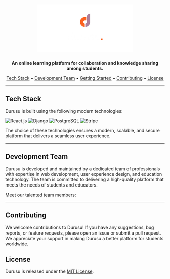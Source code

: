 <h1 align="center">
  <img src="logo.png" alt="Durusu Logo" width="300px">
  <br>
 
</h1>

<p align="center">
  <strong>An online learning platform for collaboration and knowledge sharing among students.</strong>
</p>

<p align="center">
  <a href="#tech-stack">Tech Stack</a> •
  <a href="#development-team">Development Team</a> •
  <a href="#getting-started">Getting Started</a> •
  <a href="#contributing">Contributing</a> •
  <a href="#license">License</a>
</p>

---

## Tech Stack

Durusu is built using the following modern technologies:


![React.js](https://img.shields.io/badge/-React.js-61DAFB?style=for-the-badge&logo=react&logoColor=white) 
![Django](https://img.shields.io/badge/-Django-092E20?style=for-the-badge&logo=django&logoColor=white)
 ![PostgreSQL](https://img.shields.io/badge/-PostgreSQL-336791?style=for-the-badge&logo=postgresql&logoColor=white) 
![Stripe](https://img.shields.io/badge/-Stripe-008CDD?style=for-the-badge&logo=stripe&logoColor=white)



The choice of these technologies ensures a modern, scalable, and secure platform that delivers a seamless user experience.

---

## Development Team

Durusu is developed and maintained by a dedicated team of professionals with expertise in web development, user experience design, and education technology. The team is committed to delivering a high-quality platform that meets the needs of students and educators.

Meet our talented team members:

<!-- 1. **Vincent Odipo** - Full-stack Developer
   - GitHub: [![GitHub](https://img.shields.io/badge/-johnsmith-gray?style=for-the-badge&logo=github&logoColor=white)](https://github.com/johnsmith)

2. **Antony Gitau** - Frontend Developer
   - GitHub: [![GitHub](https://img.shields.io/badge/-sarahjohnson-gray?style=for-the-badge&logo=github&logoColor=white)](https://github.com/sarahjohnson)

3. **Okanda Steven** - UI/UX - Frontend Developer
   - GitHub: [![GitHub](https://img.shields.io/badge/-michaellee-gray?style=for-the-badge&logo=github&logoColor=white)](https://github.com/michaellee) -->

---

## Contributing

We welcome contributions to Durusu! If you have any suggestions, bug reports, or feature requests, please open an issue or submit a pull request. We appreciate your support in making Durusu a better platform for students worldwide.

## License

Durusu is released under the [MIT License](LICENSE).

